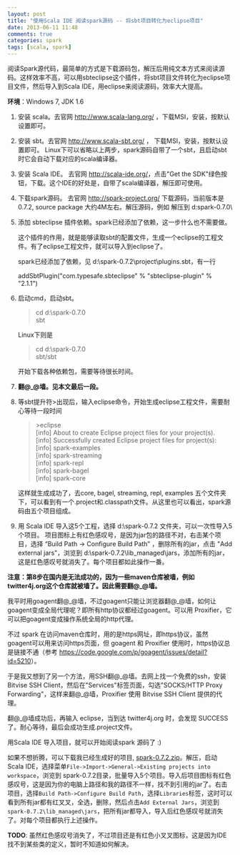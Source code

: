 ```yaml
---
layout: post
title: "使用Scala IDE 阅读spark源码 -- 将sbt项目转化为eclipse项目"
date: 2013-06-11 11:48
comments: true
categories: spark
tags: [scala, spark]
---
```

阅读Spark源代码，最简单的方式是下载源码包，解压后用纯文本方式来阅读源码。这样效率不高，可以用sbteclipse这个插件，将sbt项目文件转化为eclipse项目文件，然后导入到Scala IDE，用eclipse来阅读源码，效率大大提高。

**环境**：Windows 7, JDK 1.6

1. 安装 scala。去官网 <http://www.scala-lang.org/> ，下载MSI，安装，按默认设置即可。
2. 安装 sbt。去官网 <http://www.scala-sbt.org/> ， 下载MSI，安装，按默认设置即可。
Linux下可以省略以上两步，spark源码自带了一个sbt，且启动sbt时它会自动下载对应的scala编译器。

3. 安装 Scala IDE。 去官网 <http://scala-ide.org/>，点击"Get the SDK"绿色按钮，下载。这个IDE的好处是，自带了scala编译器，解压即可使用。

4. 下载spark源码。 去官网 <http://spark-project.org/> 下载源码，当前版本是 0.7.2, source package 大约4M左右。解压源码，例如 解压到 d:spark-0.7.0\

5. 添加 sbteclipse 插件依赖。spark已经添加了依赖，这一步什么也不需要做。

	这个插件的作用，就是能够读取sbt的配置文件，生成一个eclipse的工程文件。有了eclipse工程文件，就可以导入到eclipse了。

    spark已经添加了依赖，见 d:\spark-0.7.2\project\plugins.sbt，有一行

    addSbtPlugin("com.typesafe.sbteclipse" % "sbteclipse-plugin" % "2.1.1")


6. 启动cmd，启动sbt。

    > cd  d:\spark-0.7.0  
    sbt

    Linux下则是

    > cd  d:\spark-0.7.0  
	sbt/sbt

    开始下载各种依赖包，需要等待很长时间。

7. **翻@\_@墙。见本文最后一段。**

    <!--more-->

8. 等sbt提升符>出现后，输入eclipse命令，开始生成eclipse工程文件，需要耐心等待一段时间


    > \>eclipse  
    [info] About to create Eclipse project files for your project(s).  
    [info] Successfully created Eclipse project files for project(s):  
    [info] spark-examples    
    [info] spark-streaming   
    [info] spark-repl  
    [info] spark-bagel  
    [info] spark-core  


    这样就生成成功了，去core, bagel, streaming, repl, examples 五个文件夹下，可以看到有一个.project和.classpath文件。从这里也可以看出，spark源码由五个项目组成。

9. 用 Scala IDE 导入这5个工程，选择 d:\spark-0.7.2 文件夹，可以一次性导入5个项目。
项目图标上有红色感叹号，是因为jar包的路径不对，右击某个项目，选择 “Build Path -> Configure Build Path” ，删除所有的jar，点击 "Add external jars"，浏览到 d:\spark-0.7.2\lib_managed\jars，添加所有的jar，这是红色感叹号就消失了。每个项目都如此操作一番。


**注意：第8步在国内是无法成功的，因为一些maven仓库被墙，例如 twitter4j.org这个仓库就被墙了。因此需要翻@\_@墙。**

我平时用goagent翻@\_@墙，不过goagent只能让浏览器翻@\_@墙，如何让goagent变成全局代理呢？即所有http协议都经过goagent。可以用 Proxifier，它可以把goagent变成操作系统全局的http代理。

不过 spark 在访问maven仓库时，用的是https网址，即https协议，虽然goagent可以用来访问https页面，但 goagent 和 Proxifier 使用时，https协议总是链接不通（参考 <https://code.google.com/p/goagent/issues/detail?id=5210>）。

于是我又想到了另一个方法，用SSH翻@\_@墙。去网上找一个免费的ssh，安装 Bitvise SSH Client，然后在"Services"标签页面，勾选"SOCKS/HTTP Proxy Forwarding"，这样来翻@\_@墙，Proxifier  使用  Bitvise SSH Client 提供的代理。

翻@\_@墙成功后，再输入 eclipse，当到达 twitter4j.org 时，会发现 SUCCESS了。耐心等待，最后会成功生成.project文件。

用Scala IDE 导入项目，就可以开始阅读spark 源码了 :)

如果不想折腾，可以下载我已经生成好的项目, [spark-0.7.2.zip](http://pan.baidu.com/share/link?shareid=534521368&uk=2466605404)。解压，启动Scala IDE，选择菜单`File->Import->General->Existing projects into workspace`，浏览到 spark-0.7.2目录，批量导入5个项目。导入后项目图标有红色感叹号，这是因为你的电脑上路径和我的路径不一样，找不到引用的jar了。右击项目，选择`Build Path->Configure Build Path`，选择`Libraries`标签，这时可以看到所有jar都有红叉叉，全选，删除，然后点击`Add External Jars`，浏览到`spark-0.7.2\lib_managed\jars`，把所有jar都导入，导入后红色感叹号就消失了。对每个项目都执行上述操作。

**TODO**: 虽然红色感叹号消失了，不过项目还是有红色小叉叉图标，这是因为IDE找不到某些类的定义，暂时不知道如何解决。